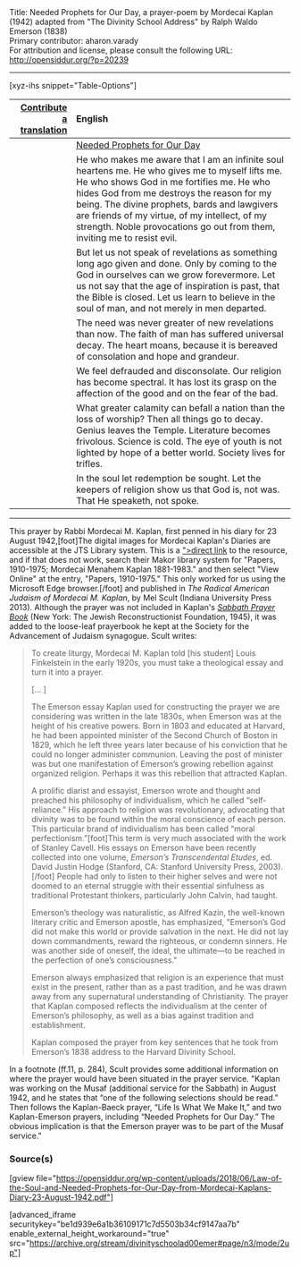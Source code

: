 <html>
<head></head>
<body>
Title: Needed Prophets for Our Day, a prayer-poem by Mordecai Kaplan (1942) adapted from "The Divinity School Address" by Ralph Waldo Emerson (1838)<br />
Primary contributor: aharon.varady<br />
For attribution and license, please consult the following URL: <a href="http://opensiddur.org/?p=20239">http://opensiddur.org/?p=20239</a>
<p />
<hr />

[xyz-ihs snippet="Table-Options"]<table style="margin-left: auto; margin-right: auto;" class="draggable">
<thead><tr><th id="x" style="text-align: right;"><a href="/contributing/upload/">Contribute a translation</a></th><th style="text-align: left;">English</th></tr></thead>
<tbody>
<tr><td style="vertical-align:top;">
<div class="liturgy" lang="he">

</span></div></td>
 
<td style="vertical-align:top;">
<div class="english" lang="en">
<u>Needed Prophets for Our Day</u>
</div></td></tr>


<tr><td style="vertical-align:top;">
<div class="liturgy" lang="he">

</span></div></td>
 
<td style="vertical-align:top;">
<div class="english" lang="en">
He who makes me aware that I am an infinite soul heartens me.
He who gives me to myself lifts me.
He who shows God in me fortifies me.
He who hides God from me destroys the reason for my being.
The divine prophets, bards and lawgivers are friends of my virtue, of my intellect, of my strength.
Noble provocations go out from them, inviting me to resist evil.
</div></td></tr>


<tr><td style="vertical-align:top;">
<div class="liturgy" lang="he">

</span></div></td>
 
<td style="vertical-align:top;">
<div class="english" lang="en">
But let us not speak of revelations as something long ago given and done.
Only by coming to the God in ourselves can we grow forevermore.
Let us not say that the age of inspiration is past, that the Bible is closed.
Let us learn to believe in the soul of man, and not merely in men departed.
</div></td></tr>


<tr><td style="vertical-align:top;">
<div class="liturgy" lang="he">

</span></div></td>
 
<td style="vertical-align:top;">
<div class="english" lang="en">
The need was never greater of new revelations than now.
The faith of man has suffered universal decay.
The heart moans, because it is bereaved of consolation and hope and grandeur.
</div></td></tr>


<tr><td style="vertical-align:top;">
<div class="liturgy" lang="he">

</span></div></td>
 
<td style="vertical-align:top;">
<div class="english" lang="en">
We feel defrauded and disconsolate.
Our religion has become spectral.
It has lost its grasp on the affection of the good and on the fear of the bad.
</div></td></tr>


<tr><td style="vertical-align:top;">
<div class="liturgy" lang="he">

</span></div></td>
 
<td style="vertical-align:top;">
<div class="english" lang="en">
What greater calamity can befall a nation than the loss of worship?
Then all things go to decay.
Genius leaves the Temple.
Literature becomes frivolous.
Science is cold.
The eye of youth is not lighted by hope of a better world.
Society lives for trifles.
</div></td></tr>


<tr><td style="vertical-align:top;">
<div class="liturgy" lang="he">

</span></div></td>
 
<td style="vertical-align:top;">
<div class="english" lang="en">
In the soul let redemption be sought.
Let the keepers of religion show us that God is, not was.
That He speaketh, not spoke.
</div></td></tr>
</tbody></table>

<hr />

This prayer by Rabbi Mordecai M. Kaplan, first penned in his diary for 23 August 1942,[foot]The digital images for Mordecai Kaplan's Diaries are accessible at the JTS Library system. This is a <a href="http://sylvester.jtsa.edu:1801/view/action/singleViewer.do?dvs=1531515968280~992&locale=en_US&VIEWER_URL=/view/action/singleViewer.do?&DELIVERY_RULE_ID=10&search_terms=Kaplan%20diaries&adjacency=N&application=DIGITOOL-3&frameId=1&usePid1=true&usePid2=true">">direct link</a> to the resource, and if that does not work, search their Makor library system for "Papers, 1910-1975; Mordecai Menahem Kaplan 1881-1983." and then select "View Online" at the entry, "Papers, 1910-1975." This only worked for us using the Microsoft Edge browser.[/foot] and published in <em>The Radical American Judaism of Mordecai M. Kaplan</em>, by Mel Scult (Indiana University Press 2013). Although the prayer was not included in Kaplan's <em><a href="https://opensiddur.org/compilations/siddurim/sabbath-prayer-book-by-mordecai-kaplan-1945/">Sabbath Prayer Book</a></em> (New York: The Jewish Reconstructionist Foundation, 1945), it was added to the loose-leaf prayerbook he kept at the Society for the Advancement of Judaism synagogue. Scult writes:

<blockquote>
To create liturgy, Mordecai M. Kaplan told [his student] Louis Finkelstein in the early 1920s, you must take a theological essay and turn it into a prayer.

[... ]

The Emerson essay Kaplan used for constructing the prayer we are considering was written in the late 1830s, when Emerson was at the height of his creative powers. Born in 1803 and educated at Harvard, he had been appointed minister of the Second Church of Boston in 1829, which he left three years later because of his conviction that he could no longer administer communion. Leaving the post of minister was but one manifestation of Emerson’s growing rebellion against organized religion. Perhaps it was this rebellion that attracted Kaplan.

A prolific diarist and essayist, Emerson wrote and thought and preached his philosophy of individualism, which he called “self-reliance.” His approach to religion was revolutionary, advocating that divinity was to be found within the moral conscience of each person. This particular brand of individualism has been called “moral perfectionism.”[foot]This term is very much associated with the work of Stanley Cavell. His essays on Emerson have been recently collected into one volume, <em>Emerson’s Transcendental Etudes</em>, ed. David Justin Hodge (Stanford, CA: Stanford University Press, 2003).[/foot] People had only to listen to their higher selves and were not doomed to an eternal struggle with their essential sinfulness as traditional Protestant thinkers, particularly John Calvin, had taught.

Emerson’s theology was naturalistic, as Alfred Kazin, the well-known literary critic and Emerson apostle, has emphasized, "Emerson’s God did not make this world or provide salvation in the next. He did not lay down commandments, reward the righteous, or condemn sinners. He was another side of oneself, the ideal, the ultimate—to be reached in the perfection of one’s consciousness."

Emerson always emphasized that religion is an experience that must exist in the present, rather than as a past tradition, and he was drawn away from any supernatural understanding of Christianity. The prayer that Kaplan composed reflects the individualism at the center of Emerson’s philosophy, as well as a bias against tradition and establishment.

Kaplan composed the prayer from key sentences that he took from Emerson’s 1838 address to the Harvard Divinity School.
</blockquote>

In a footnote (ff.11, p. 284), Scult provides some additional information on where the prayer would have been situated in the prayer service. "Kaplan was working on the Musaf (additional service for the Sabbath) in August 1942, and he states that “one of the following selections should be read.” Then follows the Kaplan-Baeck prayer, “Life Is What We Make It,” and two Kaplan-Emerson prayers, including “Needed Prophets for Our Day.” The obvious implication is that the Emerson prayer was to be part of the Musaf service."

<h3>Source(s)</h3>

[gview file="https://opensiddur.org/wp-content/uploads/2018/06/Law-of-the-Soul-and-Needed-Prophets-for-Our-Day-from-Mordecai-Kaplans-Diary-23-August-1942.pdf"]

[advanced_iframe securitykey="be1d939e6a1b36109171c7d5503b34cf9147aa7b" enable_external_height_workaround="true" src="https://archive.org/stream/divinityschoolad00emer#page/n3/mode/2up"]
</body>
</html>